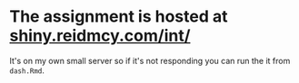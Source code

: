 # The assignment is hosted at [shiny.reidmcy.com/int/](http://shiny.reidmcy.com/int/)

It's on my own small server so if it's not responding you can run the it from `dash.Rmd`.
